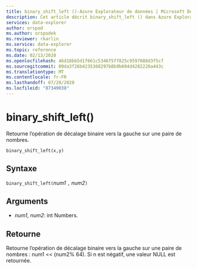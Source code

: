```yaml
---
title: binary_shift_left ()-Azure Explorateur de données | Microsoft Docs
description: Cet article décrit binary_shift_left () dans Azure Explorateur de données.
services: data-explorer
author: orspod
ms.author: orspodek
ms.reviewer: rkarlin
ms.service: data-explorer
ms.topic: reference
ms.date: 02/13/2020
ms.openlocfilehash: 46d18bb5d1f661c5346f5ff825c9597088d3f5cf
ms.sourcegitcommit: 09da3f26b4235368297b8b9b604d4282228a443c
ms.translationtype: MT
ms.contentlocale: fr-FR
ms.lasthandoff: 07/28/2020
ms.locfileid: "87349038"
---
```

# <a name="binary_shift_left"></a>binary_shift_left()

Retourne l’opération de décalage binaire vers la gauche sur une paire de nombres.

```kusto
binary_shift_left(x,y)  
```

## <a name="syntax"></a>Syntaxe

`binary_shift_left(`*num1* `,` *num2*`)`

## <a name="arguments"></a>Arguments

* *num1*, *num2*: int Numbers.

## <a name="returns"></a>Retourne

Retourne l’opération de décalage binaire vers la gauche sur une paire de nombres : num1 <<  (num2% 64).
Si n est négatif, une valeur NULL est retournée.
